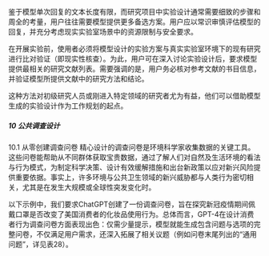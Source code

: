 鉴于模型单次回复的文本长度有限，而研究项目中实验设计通常需要细致的步骤和周全的考量，用户往往需要模型提供更多备选方案。用户应以常识审慎评估模型的回复，并充分考虑现实实验室场景中的资源限制与安全要求。

在开展实验前，使用者必须将模型设计的实验方案与真实实验室环境下的现有研究进行比对验证（即现实性核查）。为此，用户可在深入讨论实验设计后，要求模型提供最相关的研究文献列表。需要强调的是，用户务必核对参考文献的书目信息，并验证模型所提供文献中的研究方法和结论。

这种方法对初级研究人员或刚进入特定领域的研究者尤为有益，他们可以借助模型生成的实验设计作为工作规划的起点。

##### 10 公共调查设计
10.1 从零创建调查问卷
精心设计的调查问卷是环境科学家收集数据的关键工具。这些问卷能帮助从不同群体获取宝贵数据，通过了解人们对自然及生活环境的看法与行为模式，为制定科学决策、设计有效缓解措施和出台新政策以应对新兴风险提供重要依据。事实上，许多环境与公共卫生领域的新兴威胁都与人类行为密切相关，尤其是在发生大规模或全球性突发变化时。

以下示例中，我们要求ChatGPT创建了一份调查问卷，旨在探究新冠疫情期间佩戴口罩是否改变了美国消费者的化妆品使用行为。总体而言，GPT-4在设计消费者行为调查问卷方面表现出色：仅需少量提示，模型就能生成包含问题与选项的完整问卷，不仅满足用户需求，还深入拓展了相关议题（例如问卷末尾列出的“通用问题”，详见表28）。